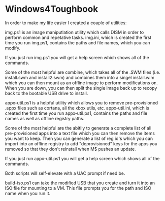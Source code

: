 # Windows4Toughbook

In order to make my life easier I created a couple of utilities:

img.ps1 is an image maniputlation utility which calls DISM in order to perform common and repetative tasks.
img.ini, which is created the first time you run img.ps1, contains the paths and file names, which you can modify.

If you just run img.ps1 you will get a help screen which shows all of the commands.

Some of the most helpful are combine, which takes all of the .SWM files (i.e. install.swm and install2.swm) and combines them into a singel install.wim which you can then mount as an offline image to perform modifications on.  When you are down, you can then split the single image back up to recopy back to the bootable USB drive to install.

appx-util.ps1 is a helpful utility which allows you to remove pre-provisioned .appx files such as cortana, all the xbox utils, etc.  appx-util.ini, which is created the first time you run appx-util.ps1, contains the paths and file names as well as offline registry paths.

Some of the most helpful are the abitliy to generate a complete list of all pre-provisioned apps into a text file which you can then remove the items you want to keep.  Then you can generate a list of reg id's which you can import into an offline registry to add "deprovisioned" keys for the apps you removed so that they don't reinstall when M$ pushes an update.

If you just run appx-util.ps1 you will get a help screen which shows all of the commands.

Both scripts will self-elevate with a UAC prompt if need be.

build-iso.ps1 can take the modified USB that you create and turn it into an ISO file for mounting to a VM.  This file prompts you for the path and ISO name when you run it.